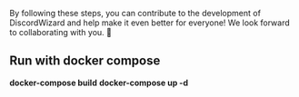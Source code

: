 By following these steps, you can contribute to the development of DiscordWizard and help make it even better for everyone! We look forward to collaborating with you. 🚀

## Run with docker compose
**docker-compose build**
**docker-compose up -d**

